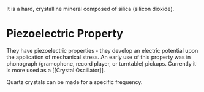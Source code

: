 It is a hard, crystalline mineral composed of silica (silicon dioxide).
# Piezoelectric Property
They have piezoelectric properties - they develop an electric potential upon the application of mechanical stress. An early use of this property was in phonograph (gramophone, record player, or turntable) pickups. Currently it is more used as a [[Crystal Oscillator]].

Quartz crystals can be made for a specific frequency.